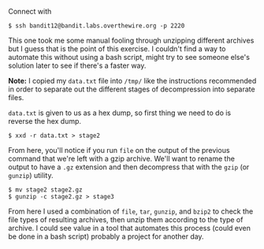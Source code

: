 Connect with

```
$ ssh bandit12@bandit.labs.overthewire.org -p 2220
```

This one took me some manual fooling through unzipping different archives but I guess that is the point of this exercise. I couldn't find a way to automate this without using a bash script, might try to see someone else's solution later to see if there's a faster way.

**Note:** I copied my `data.txt` file into `/tmp/` like the instructions recommended in order to separate out the different stages of decompression into separate files.

`data.txt` is given to us as a hex dump, so first thing we need to do is reverse the hex dump. 

```
$ xxd -r data.txt > stage2
```

From here, you'll notice if you run `file` on the output of the previous command that we're left with a gzip archive. We'll want to rename the output to have a `.gz` extension and then decompress that with the `gzip` (or `gunzip`) utility.

```
$ mv stage2 stage2.gz
$ gunzip -c stage2.gz > stage3
```

From here I used a combination of `file`, `tar`, `gunzip`, and `bzip2` to check the file types of resulting archives, then unzip them according to the type of archive. I could see value in a tool that automates this process (could even be done in a bash script) probably a project for another day.

